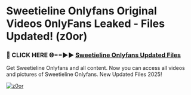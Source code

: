 # Sweetieline Onlyfans Original Videos 0nlyFans Leaked - Files Updated! (z0or)

<h3>🔴 CLICK HERE 🌐==►► <a href="https://tinyurl.com/2m67pmp6" rel="nofollow">Sweetieline Onlyfans Updated Files</a></h3>

Get Sweetieline Onlyfans and all content. Now you can access all videos and pictures of Sweetieline Onlyfans. New Updated Files 2025!

[![z0or](https://i.imgur.com/H4QAA4z.gif)](https://tinyurl.com/2m67pmp6)